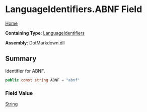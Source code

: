 # LanguageIdentifiers\.ABNF Field

[Home](../../../README.md)

**Containing Type**: [LanguageIdentifiers](../README.md)

**Assembly**: DotMarkdown\.dll

## Summary

Identifier for ABNF\.

```csharp
public const string ABNF = "abnf"
```

### Field Value

[String](https://docs.microsoft.com/en-us/dotnet/api/system.string)

